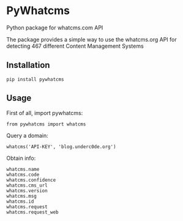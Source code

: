 # PyWhatcms
Python package for whatcms.com API

The package provides a simple way to use the whatcms.org API for detecting 467 different Content Management Systems

## Installation
```
pip install pywhatcms
```

## Usage
First of all, import pywhatcms:
```
from pywhatcms import whatcms
```
Query a domain:
```
whatcms('API-KEY', 'blog.underc0de.org')
```
Obtain info:
```
whatcms.name
whatcms.code
whatcms.confidence
whatcms.cms_url
whatcms.version
whatcms.msg
whatcms.id
whatcms.request
whatcms.request_web
```

